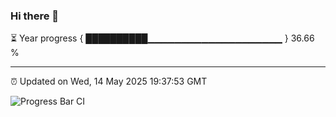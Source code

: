 ### Hi there 👋

⏳ Year progress { ██████████▁▁▁▁▁▁▁▁▁▁▁▁▁▁▁▁▁▁▁▁ } 36.66 %

---

⏰ Updated on Wed, 14 May 2025 19:37:53 GMT

![Progress Bar CI](https://github.com/IshwaranRudhara/GIT-ACTION/workflows/Progress%20Bar%20CI/badge.svg)
